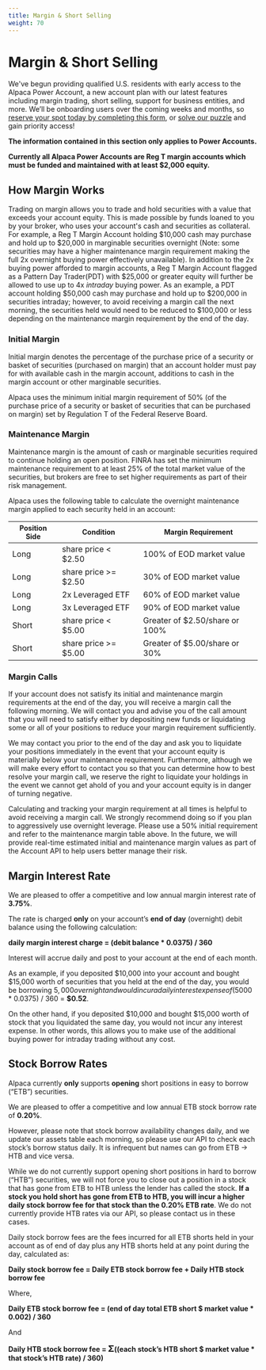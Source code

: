 ```yaml
---
title: Margin & Short Selling
weight: 70
---
```


# Margin & Short Selling

We've begun providing qualified U.S. residents with early access to the Alpaca Power Account, a new account plan with 
our latest features including margin trading, short selling, support for business entities, and more. We’ll be 
onboarding users over the coming weeks and months, so [reserve your spot today by completing this form](https://goo.gl/forms/D9k1MMNtY9awXcum1), 
or [solve our puzzle](https://alpaca.markets/#power) and gain priority access! 

**The information contained in this section only applies to Power Accounts.**

**Currently all Alpaca Power Accounts are Reg T margin accounts which must be funded and 
maintained with at least $2,000 equity.**

## How Margin Works

Trading on margin allows you to trade and hold securities with a value that exceeds your account equity. This is made
possible by funds loaned to you by your broker, who uses your account's cash and securities as collateral.
For example, a Reg T Margin Account holding $10,000 cash may purchase and hold up to $20,000 in marginable securities 
overnight (Note: some securities may have a higher maintenance margin requirement making the full 2x overnight buying power 
effectively unavailable). In addition to the 2x buying power afforded to margin accounts, a Reg T Margin Account 
flagged as a Pattern Day Trader(PDT) with $25,000 or greater equity will further be allowed to use up to 4x *intraday*
buying power. As an example, a PDT account holding $50,000 cash may purchase and hold up to $200,000 in securities
intraday; however, to avoid receiving a margin call the next morning, the securities held would need to be reduced 
to $100,000 or less depending on the maintenance margin requirement by the end of the day.

### Initial Margin
Initial margin denotes the percentage of the purchase price of a security or basket of securities (purchased on margin) 
that an account holder must pay for with available cash in the margin account, additions to cash in the margin account 
or other marginable securities.

Alpaca uses the minimum initial margin requirement of 50% (of the purchase price of a security or basket of securities 
that can be purchased on margin) set by Regulation T of the Federal Reserve Board.

### Maintenance Margin
Maintenance margin is the amount of cash or marginable securities required to continue holding an open position. FINRA 
has set the minimum maintenance requirement to at least 25% of the total market value of the securities, but brokers
are free to set higher requirements as part of their risk management.

Alpaca uses the following table to calculate the overnight maintenance margin applied to each security held in an account:

|<span style="font-size:14px">Position Side</span>|<span style="font-size:14px">Condition</span>|<span style="font-size:14px">Margin Requirement</span>|
|---|---|---|
|Long|share price < $2.50|100% of EOD market value|
|Long|share price >= $2.50|30% of EOD market value|
|Long|2x Leveraged ETF|60% of EOD market value|
|Long|3x Leveraged ETF|90% of EOD market value|
|Short|share price < $5.00|Greater of $2.50/share or 100%|
|Short|share price >= $5.00|Greater of $5.00/share or 30%|

### Margin Calls 
If your account does not satisfy its initial and maintenance margin requirements at the end of
the day, you will receive a margin call the following morning. We will contact you and advise you
of the call amount that you will need to satisfy either by depositing new funds or liquidating
some or all of your positions to reduce your margin requirement sufficiently.

We may contact you prior to the end of the day and ask you to liquidate your positions 
immediately in the event that your account equity is materially below your maintenance requirement.
Furthermore, although we will make every effort to contact you so that you can determine how to best
resolve your margin call, we reserve the right to liquidate your holdings in the event we cannot
get ahold of you and your account equity is in danger of turning negative.


Calculating and tracking your margin requirement at all times is helpful to avoid receiving a
margin call. We strongly recommend doing so if you plan to aggressively use overnight leverage.
Please use a 50% initial requirement and refer to the maintenance margin table above.
In the future, we will provide real-time estimated initial and maintenance margin values as
part of the Account API to help users better manage their risk.


## Margin Interest Rate

We are pleased to offer a competitive and low annual margin interest rate of **3.75%**.

The rate is charged **only** on your account’s **end of day** (overnight) debit balance using the following calculation:

**daily margin interest charge = (debit balance * 0.0375) / 360**

Interest will accrue daily and post to your account at the end of each month.

As an example, if you deposited $10,000 into your account and bought $15,000 worth of securities that you held at 
the end of the day, you would be borrowing $5,000 overnight and would incur a daily interest expense of 
($5000 * 0.0375) / 360 = **$0.52**. 

On the other hand, if you deposited $10,000 and bought $15,000 worth of stock that you liquidated the same day, 
you would not incur any interest expense. In other words, this allows you to make use of the additional buying 
power for intraday trading without any cost.


## Stock Borrow Rates

Alpaca currently **only** supports **opening** short positions in easy to borrow (“ETB”) securities. 

We are pleased to offer a competitive and low annual ETB stock borrow rate of **0.20%**.

However, please note that stock borrow availability changes daily, and we update our assets table each morning, so 
please use our API to check each stock’s borrow status daily. It is infrequent but names can go from ETB → HTB and 
vice versa.

While we do not currently support opening short positions in hard to borrow (“HTB”) securities, we will not 
force you to close out a position in a stock that has gone from ETB to HTB unless the lender has called the stock. 
**If a stock you hold short has gone from ETB to HTB, you will incur a higher daily stock borrow fee for that stock 
than the 0.20% ETB rate**. We do not currently provide HTB rates via our API, so please contact us in these cases.

Daily stock borrow fees are the fees incurred for all ETB shorts held in your account as of end of day plus any 
HTB shorts held at any point during the day, calculated as:

**Daily stock borrow fee = Daily ETB stock borrow fee + Daily HTB stock borrow fee**

Where,

**Daily ETB stock borrow fee = (end of day total ETB short $ market value * 0.002) / 360**

And

**Daily HTB stock borrow fee = <span style="font-size:18px">&#931;</span>((each stock’s HTB short $ market value * that stock’s HTB rate) / 360)**